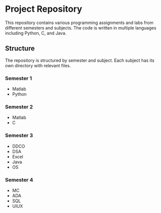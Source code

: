 # Project Repository

This repository contains various programming assignments and labs from different semesters and subjects. The code is written in multiple languages including Python, C, and Java.

## Structure

The repository is structured by semester and subject. Each subject has its own directory with relevant files.

### Semester 1

- Matlab
- Python

### Semester 2

- Matlab
- C

### Semester 3

- DDCO
- DSA
- Excel
- Java
- OS

### Semester 4

- MC
- ADA
- SQL
- UIUX


